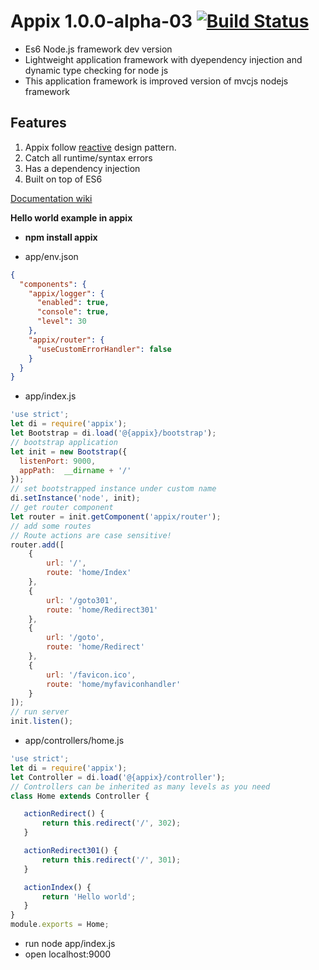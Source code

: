 # Appix 1.0.0-alpha-03 [![Build Status](https://travis-ci.org/igorzg/appix.svg?branch=master)](https://travis-ci.org/igorzg/appix)
* Es6 Node.js framework dev version
* Lightweight application framework with dyependency injection and dynamic type checking for node js
* This application framework is improved version of mvcjs nodejs framework

## Features
1. Appix follow [reactive](http://www.reactivemanifesto.org/) design pattern. 
2. Catch all runtime/syntax errors
3. Has a dependency injection
4. Built on top of ES6


[Documentation wiki](https://github.com/igorzg/appix/wiki)
 
**Hello world example in appix**  
- **npm install appix**

- app/env.json 
```json
{
  "components": {
    "appix/logger": {
      "enabled": true,
      "console": true,
      "level": 30
    },
    "appix/router": {
      "useCustomErrorHandler": false
    }
  }
}
```

- app/index.js 
```js
'use strict';
let di = require('appix');
let Bootstrap = di.load('@{appix}/bootstrap');
// bootstrap application
let init = new Bootstrap({
  listenPort: 9000,
  appPath:  __dirname + '/'
});
// set bootstrapped instance under custom name
di.setInstance('node', init);
// get router component
let router = init.getComponent('appix/router');
// add some routes
// Route actions are case sensitive!
router.add([
    {
        url: '/',
        route: 'home/Index'
    },
    {
        url: '/goto301',
        route: 'home/Redirect301'
    },
    {
        url: '/goto',
        route: 'home/Redirect'
    },
    {
        url: '/favicon.ico',
        route: 'home/myfaviconhandler'
    }
]);
// run server
init.listen();
```

- app/controllers/home.js 
```js
'use strict';
let di = require('appix');
let Controller = di.load('@{appix}/controller');
// Controllers can be inherited as many levels as you need
class Home extends Controller {

   actionRedirect() {
       return this.redirect('/', 302);
   }

   actionRedirect301() {
       return this.redirect('/', 301);
   }

   actionIndex() {
       return 'Hello world';
   }
}
module.exports = Home;
```

- run node app/index.js
- open localhost:9000
